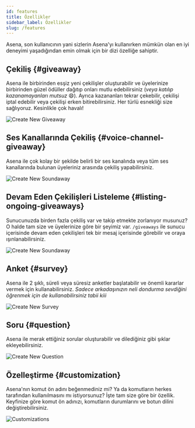 ```yaml
---
id: features
title: Özellikler
sidebar_label: Özellikler
slug: /features
---
```


Asena, son kullanıcının yani sizlerin Asena'yı kullanırken mümkün olan en iyi deneyimi yaşadığından emin olmak için bir
dizi özelliğe sahiptir.

## Çekiliş {#giveaway}

Asena ile birbirinden esşiz yeni çekilişler oluşturabilir ve üyelerinize birbirinden güzel ödüller dağıtıp onları mutlu
edebilirsiniz (*veya katılıp kazanamayanları mutsuz* 😄). Ayrıca kazananları tekrar çekebilir, çekilişi iptal edebilir
veya çekilişi erken bitirebilirsiniz. Her türlü esnekliği size sağlıyoruz. Kesinlikle çok havalı!

![Create New Giveaway](../../../static/img/docs/features/create.png)

## Ses Kanallarında Çekiliş {#voice-channel-giveaway}

Asena ile çok kolay bir şekilde belirli bir ses kanalında veya tüm ses kanallarında bulunan üyeleriniz arasında çekiliş
yapabilirsiniz.

![Create New Soundaway](../../../static/img/docs/features/soundaway.png)

## Devam Eden Çekilişleri Listeleme {#listing-ongoing-giveaways}

Sunucunuzda birden fazla çekiliş var ve takip etmekte zorlanıyor musunuz? O halde tam size ve üyelerinize göre bir
şeyimiz var. `/giveaways` ile sunucu içerisinde devam eden çekilişleri tek bir mesaj içerisinde görebilir ve oraya
ışınlanabilirsiniz.

![Create New Soundaway](../../../static/img/docs/features/raffles.png)

## Anket {#survey}

Asena ile 2 şıklı, süreli veya süresiz anketler başlatabilir ve önemli kararlar vermek için kullanabilirsiniz. *Sadece
arkadaşınızın neli dondurma sevdiğini öğrenmek için de kullanabilirsiniz tabii kiii*

![Create New Survey](../../../static/img/docs/features/survey.png)


## Soru {#question}

Asena ile merak ettiğiniz sorular oluşturabilir ve dilediğiniz gibi şıklar ekleyebilirsiniz.

![Create New Question](../../../static/img/docs/features/question.png)

## Özelleştirme {#customization}

Asena'nın komut ön adını beğenmediniz mi? Ya da komutların herkes tarafından kullanılmasını mı istiyorsunuz? İşte tam size
göre bir özellik. Keyfinize göre komut ön adınızı, komutların durumlarını ve botun dilini değiştirebilirsiniz.

![Customizations](../../../static/img/docs/features/customizations.png)
